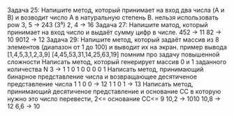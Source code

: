 
Задача 25: Напишите метод, который принимает на вход два числа (A и B) и возводит число A в натуральную степень B.
нельзя использовать pow
3, 5 -> 243 (3⁵)
2, 4 -> 16
Задача 27: Напишите матод, который принимает на вход число и выдаёт сумму цифр в числе.
452 -> 11
82 -> 10
9012 -> 12
Задача 29: Напишите метод, который задаёт массив из 8 элементов (диапазон от 1 до 100) и выводит их на экран.
пример вывода
[1,4,5,3,1,2,3,9]
[4,45,53,31,14,25,63,19]
помним про задачу повышенной сложности
Написать метод, который генерирует массив 0 и 1 заданного количества N
3 -> 1 1 0
1 0 0
0 0 1
Написать метод, принимающий бинарное представление числа
и возвращающее десятиченое представление числа
1 1 0 0 -> 12
1 1 0 1 -> 13
Написать метод, принимающий десятиченое представление и основание СС в которую нужно это число перевести, 2<= основание СС<= 9
10,2 -> 1010
10,8 -> 12
6,6 -> 10